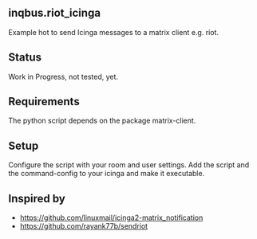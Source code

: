inqbus.riot_icinga
------------------

Example hot to send Icinga messages to a matrix client e.g. riot.

Status
------

Work in Progress, not tested, yet.

Requirements
------------

The python script depends on the package matrix-client.

Setup
-----

Configure the script with your room and user settings.
Add the script and the command-config to your icinga and make it executable.

Inspired by
-----------

* https://github.com/linuxmail/icinga2-matrix_notification
* https://github.com/rayank77b/sendriot
